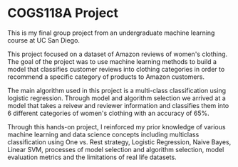 # COGS118A Project
This is my final group project from an undergraduate machine learning course at UC San Diego.

This project focused on a dataset of Amazon reviews of women's clothing. The goal of the project was to use machine learning methods to build a model that classifies customer reviews into clothing categories in order to recommend a specific category of products to Amazon customers.

The main algorithm used in this project is a multi-class classification using logistic regression. Through model and algorithm selection we arrived at a model that takes a reivew and reviewer information and classifies them into 6 different categories of women's clothing with an accuracy of 65%.

Through this hands-on project, I reinforced my prior knowledge of various machine learning and data science concepts including multiclass classification using One vs. Rest strategy, Logistic Regression, Naive Bayes, Linear SVM, processes of model selection and algorithm selection, model evaluation metrics and the limitations of real life datasets.
